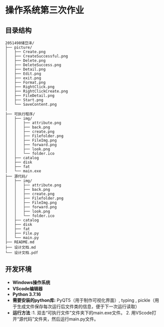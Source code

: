 
# 操作系统第三次作业

## 目录结构


```
2051498储岱泽/
├── picture/
│   ├── Create.png
│   ├── CreateSuccessful.png
│   ├── Delete.png
│   ├── DeleteSuccess.png
│   ├── Detail.png
│   ├── Edit.png
│   ├── exit.png
│   ├── Format.png
│   ├── RightClick.png
│   ├── RightClickCreate.png
│   ├── FileDetail.png
│   ├── Start.png
│   └── SaveContent.png
│       
├── 可执行程序/
│   ├── img/
│   │   ├── attribute.png
│   │   ├── back.png
│   │   ├── create.png
│   │   ├── Filefolder.png
│   │   ├── FileImg.png
│   │   ├── forward.png
│   │   ├── look.png
│   │   └── folder.ico
│   ├── catalog
│   ├── disk
│   ├── fat
│   └── main.exe
├── 源代码/
│   ├── img/
│   │   ├── attribute.png
│   │   ├── back.png
│   │   ├── create.png
│   │   ├── Filefolder.png
│   │   ├── FileImg.png
│   │   ├── forward.png
│   │   ├── look.png
│   │   └── folder.ico
│   ├── catalog
│   ├── disk
│   ├── fat
│   ├── File.py
│   └── main.py
├── README.md
├── 设计文档.md
└── 设计文档.pdf
```

## 开发环境

- **Windows操作系统**
- **VScode编辑器**
- **Python 3.7.16**
- **需要安装的python库:**  PyQT5（用于制作可视化界面）, typing , pickle（用于生成文件保存每次运行后文件类的信息，便于下一次运行读取）
- **运行方法** :1. 双击“可执行文件”文件夹下的main.exe文件。
  2. 用VScode打开“源代码”文件夹，然后运行main.py文件。


